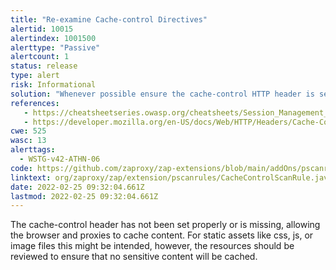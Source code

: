 ```yaml
---
title: "Re-examine Cache-control Directives"
alertid: 10015
alertindex: 1001500
alerttype: "Passive"
alertcount: 1
status: release
type: alert
risk: Informational
solution: "Whenever possible ensure the cache-control HTTP header is set with 'no-cache, no-store, must-revalidate'. If an asset should be cached consider setting the directives 'public, max-age, immutable'."
references:
   - https://cheatsheetseries.owasp.org/cheatsheets/Session_Management_Cheat_Sheet.html#web-content-caching
   - https://developer.mozilla.org/en-US/docs/Web/HTTP/Headers/Cache-Control
cwe: 525
wasc: 13
alerttags: 
  - WSTG-v42-ATHN-06
code: https://github.com/zaproxy/zap-extensions/blob/main/addOns/pscanrules/src/main/java/org/zaproxy/zap/extension/pscanrules/CacheControlScanRule.java
linktext: org/zaproxy/zap/extension/pscanrules/CacheControlScanRule.java
date: 2022-02-25 09:32:04.661Z
lastmod: 2022-02-25 09:32:04.661Z
---
```

The cache-control header has not been set properly or is missing, allowing the browser and proxies to cache content. For static assets like css, js, or image files this might be intended, however, the resources should be reviewed to ensure that no sensitive content will be cached.
